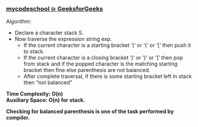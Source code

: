 ### [mycodeschool](https://www.youtube.com/watch?v=QZOLb0xHB_Q&list=PL2_aWCzGMAwI3W_JlcBbtYTwiQSsOTa6P&index=19&t=0s)[ :boom: GeeksforGeeks](https://www.geeksforgeeks.org/check-for-balanced-parentheses-in-an-expression/)  
  
Algorithm:    
   * Declare a character stack S.  
   * Now traverse the expression string exp.  
        * If the current character is a starting bracket ‘(‘ or ‘{‘ or ‘[‘ then push it to stack.  
        * If the current character is a closing bracket ‘)’ or ‘}’ or ‘]’ then pop from stack and if the popped character is the matching starting bracket then fine else parenthesis are not balanced.    
        * After complete traversal, if there is some starting bracket left in stack then “not balanced”  

**Time Complexity: O(n)**  
**Auxiliary Space: O(n) for stack.**    

**Checking for balanced parenthesis is one of the task performed by compiler.**  

